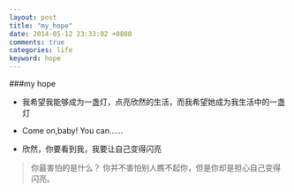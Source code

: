 ```yaml
---
layout: post
title: "my_hope"
date: 2014-05-12 23:33:02 +0800
comments: true
categories: life
keyword: hope
---
```


###my hope
* 我希望我能够成为一盏灯，点亮欣然的生活，而我希望她成为我生活中的一盏灯

* Come on,baby! You can……

* 欣然，你要看到我，我要让自己变得闪亮
>   你最害怕的是什么？
>    你并不害怕别人瞧不起你，但是你却是担心自己变得闪亮。
>

